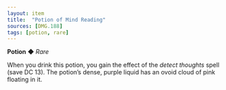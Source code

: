 ```yaml
---
layout: item
title:  "Potion of Mind Reading"
sources: [DMG.188]
tags: [potion, rare]
---
```


**Potion** ◆ *Rare*

When you drink this potion, you gain the effect of the _detect thoughts_ spell (save DC 13). The potion’s dense, purple liquid has an ovoid cloud of pink floating in it.